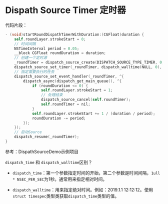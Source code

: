 # Dispath Source Timer 定时器

代码片段：

```Objective-c
- (void)startRoundDispathTimerWithDuration:(CGFloat)duration {
    self.roundLayer.strokeStart = 0;
    // 时间间隔
    NSTimeInterval period = 0.05;
    __block CGFloat roundDuration = duration;
    // 创建一个定时源
    _roundTimer = dispatch_source_create(DISPATCH_SOURCE_TYPE_TIMER, 0, 0, dispatch_get_global_queue(DISPATCH_QUEUE_PRIORITY_DEFAULT, 0));
    dispatch_source_set_timer(_roundTimer, dispatch_walltime(NULL, 0), period * NSEC_PER_SEC, 0);
    // 指定需要执行的任务
    dispatch_source_set_event_handler(_roundTimer, ^{
        dispatch_async(dispatch_get_main_queue(), ^{
            if (roundDuration <= 0) {
                self.roundLayer.strokeStart = 1;
                // 处理结束
                dispatch_source_cancel(self.roundTimer);
                self.roundTimer = nil;
            }
            self.roundLayer.strokeStart += 1 / (duration / period);
            roundDuration -= period;
        });
    });
    // 启动Source
    dispatch_resume(_roundTimer);
}
```

参考：DispathSourceDemo示例项目


`dispatch_time` 和 `dispatch_walltime`区别？

* `dispatch_time`：第一个参数指定时间的开始，第二个参数是时间间隔，`1ull * NSEC_PER_SEC`为1秒。通常用来指定相对时间。

* `dispatch_walltime`：用来指定绝对时间。例如：2019.1.1 12:12:12。使用`struct timespec`类型类获取`dispatch_time`类型的值。